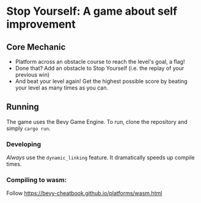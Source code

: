 # Stop Yourself: A game about self improvement
## Core Mechanic
- Platform across an obstacle course to reach the level's goal, a flag!
- Done that? Add an obstacle to Stop Yourself (i.e. the replay of your previous win)
- And beat your level again!
Get the highest possible score by beating your level as many times as you can.

## Running
The game uses the Bevy Game Engine. To run, clone the repository and simply `cargo run`.
### Developing
*Always* use the `dynamic_linking` feature. It dramatically speeds up compile times.
### Compiling to wasm: 
Follow https://bevy-cheatbook.github.io/platforms/wasm.html
